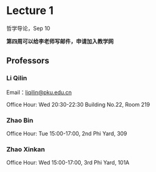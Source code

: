# Lecture 1
哲学导论，Sep 10

**第四周可以给李老师写邮件，申请加入教学网**

## Professors
### Li Qilin

Email：liqilin@pku.edu.cn

Office Hour: Wed 20:30-22:30 Building No.22, Room 219

### Zhao Bin
Office Hour: Tue 15:00-17:00, 2nd Phi Yard, 309

### Zhao Xinkan
Office Hour: Wed 15:00-17:00, 3rd Phi Yard, 101A

